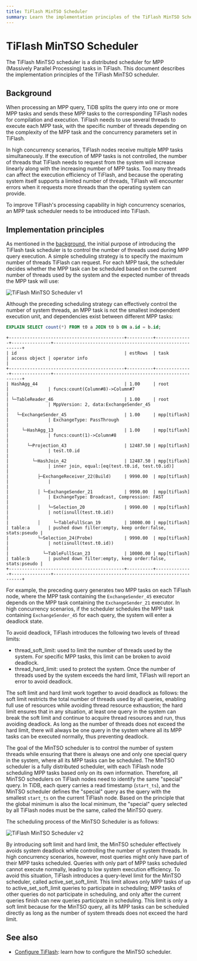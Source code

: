 ```yaml
---
title: TiFlash MinTSO Scheduler
summary: Learn the implementation principles of the TiFlash MinTSO Scheduler.
---
```


# TiFlash MinTSO Scheduler

The TiFlash MinTSO scheduler is a distributed scheduler for MPP (Massively Parallel Processing) tasks in TiFlash. This document describes the implementation principles of the TiFlash MinTSO scheduler.

## Background

When processing an MPP query, TiDB splits the query into one or more MPP tasks and sends these MPP tasks to the corresponding TiFlash nodes for compilation and execution. TiFlash needs to use several threads to execute each MPP task, with the specific number of threads depending on the complexity of the MPP task and the concurrency parameters set in TiFlash.

In high concurrency scenarios, TiFlash nodes receive multiple MPP tasks simultaneously. If the execution of MPP tasks is not controlled, the number of threads that TiFlash needs to request from the system will increase linearly along with the increasing number of MPP tasks. Too many threads can affect the execution efficiency of TiFlash, and because the operating system itself supports a limited number of threads, TiFlash will encounter errors when it requests more threads than the operating system can provide.

To improve TiFlash's processing capability in high concurrency scenarios, an MPP task scheduler needs to be introduced into TiFlash.

## Implementation principles

As mentioned in the [background](#background), the initial purpose of introducing the TiFlash task scheduler is to control the number of threads used during MPP query execution. A simple scheduling strategy is to specify the maximum number of threads TiFlash can request. For each MPP task, the scheduler decides whether the MPP task can be scheduled based on the current number of threads used by the system and the expected number of threads the MPP task will use:

![TiFlash MinTSO Scheduler v1](https://download.pingcap.com/images/docs/tiflash/tiflash_mintso_v1.png)

Although the preceding scheduling strategy can effectively control the number of system threads, an MPP task is not the smallest independent execution unit, and dependencies exist between different MPP tasks:

```sql
EXPLAIN SELECT count(*) FROM t0 a JOIN t0 b ON a.id = b.id;
```

```
+--------------------------------------------+----------+--------------+---------------+----------------------------------------------------------+
| id                                         | estRows  | task         | access object | operator info                                            |
+--------------------------------------------+----------+--------------+---------------+----------------------------------------------------------+
| HashAgg_44                                 | 1.00     | root         |               | funcs:count(Column#8)->Column#7                          |
| └─TableReader_46                           | 1.00     | root         |               | MppVersion: 2, data:ExchangeSender_45                    |
|   └─ExchangeSender_45                      | 1.00     | mpp[tiflash] |               | ExchangeType: PassThrough                                |
|     └─HashAgg_13                           | 1.00     | mpp[tiflash] |               | funcs:count(1)->Column#8                                 |
|       └─Projection_43                      | 12487.50 | mpp[tiflash] |               | test.t0.id                                               |
|         └─HashJoin_42                      | 12487.50 | mpp[tiflash] |               | inner join, equal:[eq(test.t0.id, test.t0.id)]           |
|           ├─ExchangeReceiver_22(Build)     | 9990.00  | mpp[tiflash] |               |                                                          |
|           │ └─ExchangeSender_21            | 9990.00  | mpp[tiflash] |               | ExchangeType: Broadcast, Compression: FAST               |
|           │   └─Selection_20               | 9990.00  | mpp[tiflash] |               | not(isnull(test.t0.id))                                  |
|           │     └─TableFullScan_19         | 10000.00 | mpp[tiflash] | table:a       | pushed down filter:empty, keep order:false, stats:pseudo |
|           └─Selection_24(Probe)            | 9990.00  | mpp[tiflash] |               | not(isnull(test.t0.id))                                  |
|             └─TableFullScan_23             | 10000.00 | mpp[tiflash] | table:b       | pushed down filter:empty, keep order:false, stats:pseudo |
+--------------------------------------------+----------+--------------+---------------+----------------------------------------------------------+
```

For example, the preceding query generates two MPP tasks on each TiFlash node, where the MPP task containing the `ExchangeSender_45` executor depends on the MPP task containing the `ExchangeSender_21` executor. In high concurrency scenarios, if the scheduler schedules the MPP task containing `ExchangeSender_45` for each query, the system will enter a deadlock state.

To avoid deadlock, TiFlash introduces the following two levels of thread limits:

* thread_soft_limit: used to limit the number of threads used by the system. For specific MPP tasks, this limit can be broken to avoid deadlock.
* thread_hard_limit: used to protect the system. Once the number of threads used by the system exceeds the hard limit, TiFlash will report an error to avoid deadlock.

The soft limit and hard limit work together to avoid deadlock as follows: the soft limit restricts the total number of threads used by all queries, enabling full use of resources while avoiding thread resource exhaustion; the hard limit ensures that in any situation, at least one query in the system can break the soft limit and continue to acquire thread resources and run, thus avoiding deadlock. As long as the number of threads does not exceed the hard limit, there will always be one query in the system where all its MPP tasks can be executed normally, thus preventing deadlock.

The goal of the MinTSO scheduler is to control the number of system threads while ensuring that there is always one and only one special query in the system, where all its MPP tasks can be scheduled. The MinTSO scheduler is a fully distributed scheduler, with each TiFlash node scheduling MPP tasks based only on its own information. Therefore, all MinTSO schedulers on TiFlash nodes need to identify the same "special" query. In TiDB, each query carries a read timestamp (`start_ts`), and the MinTSO scheduler defines the "special" query as the query with the smallest `start_ts` on the current TiFlash node. Based on the principle that the global minimum is also the local minimum, the "special" query selected by all TiFlash nodes must be the same, called the MinTSO query.

The scheduling process of the MinTSO Scheduler is as follows:

![TiFlash MinTSO Scheduler v2](https://download.pingcap.com/images/docs/tiflash/tiflash_mintso_v2.png)

By introducing soft limit and hard limit, the MinTSO scheduler effectively avoids system deadlock while controlling the number of system threads. In high concurrency scenarios, however, most queries might only have part of their MPP tasks scheduled. Queries with only part of MPP tasks scheduled cannot execute normally, leading to low system execution efficiency. To avoid this situation, TiFlash introduces a query-level limit for the MinTSO scheduler, called active_set_soft_limit. This limit allows only MPP tasks of up to active_set_soft_limit queries to participate in scheduling; MPP tasks of other queries do not participate in scheduling, and only after the current queries finish can new queries participate in scheduling. This limit is only a soft limit because for the MinTSO query, all its MPP tasks can be scheduled directly as long as the number of system threads does not exceed the hard limit.

## See also

- [Configure TiFlash](/tiflash/tiflash-configuration.md): learn how to configure the MinTSO scheduler.
